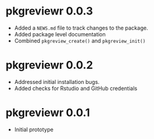 # pkgreviewr 0.0.3

* Added a `NEWS.md` file to track changes to the package.
* Added package level documentation
* Combined `pkgreview_create()` and `pkgreview_init()`


# pkgreviewr 0.0.2

* Addressed initial installation bugs.
* Added checks for Rstudio and GitHub credentials


# pkgreviewr 0.0.1

* Initial prototype

